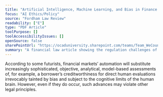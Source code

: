 ```yaml
---
title: "Artificial Intelligence, Machine Learning, and Bias in Finance: Toward Responsible Innovation"
focus: "AI Ethics/Policy"
source: "Fordham Law Review"
readability: ["E"]
type: "PDF Article"
toolPurpose: []
toolAccessibilityIssues: []
openSource: false
sharePointUrl: "https://ocaduniversity.sharepoint.com/teams/Team_WeCount/Shared%20Documents/Resources%20and%20Tools/Literature%20(curated)/Artificial%20intelligence,%20machine%20learning,%20and%20bias%20in%20finance_Toward%20responsible%20innovation.pdf"
summary: "A financial law article showing the regulation challenges of consumer data algorithms in commerce.   "
---
```

According to some futurists, financial markets’ automation will substitute increasingly sophisticated, objective, analytical, model-based assessments of, for example, a borrower’s creditworthiness for direct human evaluations irrevocably tainted by bias and subject to the cognitive limits of the human brain. However, even if they do occur, such advances may violate other legal principles.
